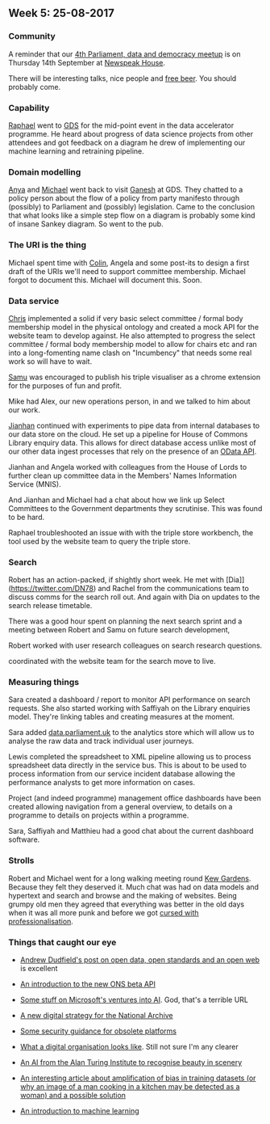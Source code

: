 ## Week 5: 25-08-2017

### Community

A reminder that our [4th Parliament, data and democracy meetup](https://attending.io/events/parliament-data-and-democracy-meetup-4) is on Thursday 14th September at [Newspeak House](https://www.nwspk.com/). 

There will be interesting talks, nice people and [free beer](https://www.howtogeek.com/howto/31717/what-do-the-phrases-free-speech-vs.-free-beer-really-mean/). You should probably come.




### Capability

[Raphael](https://twitter.com/raphaelleung) went to [GDS](https://gds.blog.gov.uk/) for the mid-point event in the data accelerator programme. He heard about progress of data science projects from other attendees and got feedback on a diagram he drew of implementing our machine learning and retraining pipeline.



### Domain modelling

[Anya](https://twitter.com/gansenthi) and [Michael](https://twitter.com/fantasticlife) went back to visit [Ganesh](https://twitter.com/gansenthi) at GDS. They chatted to a policy person about the flow of a policy from party manifesto through (possibly) to Parliament and (possibly) legislation. Came to the conclusion that what looks like a simple step flow on a diagram is probably some kind of insane Sankey diagram. So went to the pub.

### The URI is the thing

Michael spent time with [Colin](https://twitter.com/colinpattinson), Angela and some post-its to design a first draft of the URIs we'll need to support committee membership. Michael forgot to document this. Michael will document this. Soon.



### Data service

[Chris](https://twitter.com/chrisalcockdev) implemented a solid if very basic select committee / formal body membership model in the physical ontology and created a mock API for the website team to develop against. He also attempted to progress the select committee / formal body membership model to allow for chairs etc and ran into a long-fomenting name clash on "Incumbency" that needs some real work so will have to wait.

[Samu](https://twitter.com/langsamu) was encouraged to publish his triple visualiser as a chrome extension for the purposes of fun and profit.

Mike had Alex, our new operations person, in and we talked to him about our work.

[Jianhan](https://twitter.com/jianhanzhu) continued with experiments to pipe data from internal databases to our data store on the cloud. He set up a pipeline for House of Commons Library enquiry data. This allows for direct database access unlike most of our other data ingest processes that rely on the presence of an [OData API](http://www.odata.org/).

Jianhan and Angela worked with colleagues from the House of Lords to further clean up committee data in the Members' Names Information Service (MNIS).

And Jianhan and Michael had a chat about how we link up Select Committees to the Government departments they scrutinise. This was found to be hard.

Raphael troubleshooted an issue with with the triple store workbench, the tool used by the website team to query the triple store.


### Search

Robert has an action-packed, if shightly short week. He met with [Dia]](https://twitter.com/DN78) and Rachel from the communications team to discuss comms for the search roll out. And again with Dia on updates to the search release timetable.

There was a good hour spent on planning the next search sprint and a meeting between Robert and Samu on future search development,

Robert worked with user research colleagues on search research questions.

 coordinated with the website team for the search move to live.



### Measuring things

Sara created a dashboard / report to monitor API performance on search requests. She also started working with Saffiyah on the Library enquiries model. They're linking tables and creating measures at the moment.

Sara added [data.parliament.uk](http://www.data.parliament.uk/) to the analytics store which will allow us to analyse the raw data and track individual user journeys.

Lewis completed the spreadsheet to XML pipeline allowing us to process spreadsheet data directly in the service bus. This is about to be used to process information from our service incident database allowing the performance analysts to get more information on cases.

Project (and indeed programme) management office dashboards have been created allowing navigation from a general overview, to details on a programme to details on projects within a programme.

Sara, Saffiyah and Matthieu had a good chat about the current dashboard software.



### Strolls

Robert and Michael went for a long walking meeting round [Kew Gardens](https://www.kew.org/). Because they felt they deserved it. Much chat was had on data models and hypertext and search and browse and the making of websites. Being grumpy old men they agreed that everything was better in the old days when it was all more punk and before we got [cursed with professionalisation](https://www.youtube.com/watch?v=78S0yrMLfTU).


### Things that caught our eye

* [Andrew Dudfield's post on open data, open standards and an open web](http://mrdudders.posthaven.com/open-the-data-save-the-world) is excellent

* [An introduction to the new ONS beta API](http://digitalblog.ons.gov.uk/2017/07/13/api-an-introduction/)

* [Some stuff on Microsoft's ventures into AI](https://www.pluralsight.com/blog/software-development/microsoft-ai-tools-2018?mkt_tok=eyJpIjoiTUdObE1EWXhZelZrTldKbSIsInQiOiJtMFwvV2dMYndnK3BpdVlTVjM0MnU3MWloQ3JqMEFvdm81TUpZbzNPTmVDZ09iR012Rlk5OCsraDF3MDl2REdrcGJRdURtWjhyd2JIQXg1NmJna3RGaGtOTVwvQ0N1aUlNYWQxRXJKOW1yUk8rSmszajAyeEFhbGpOMXRRM2lzQUZrIn0%3D&oid=&promo=&utm_campaign=nl-w-a-082317&utm_content=&utm_medium=email&utm_source=marketo&utm_term=&vid=7010a000002BeZdAAK). God, that's a terrible URL

* [A new digital strategy for the National Archive](http://www.nationalarchives.gov.uk/about/our-role/plans-policies-performance-and-projects/our-plans/digital-strategy/)

* [Some security guidance for obsolete platforms](https://www.ncsc.gov.uk/guidance/obsolete-platforms-security-guidance)

* [What a digital organisation looks like](https://medium.com/doteveryone/what-a-digital-organisation-looks-like-82426a210ab8). Still not sure I'm any clearer

* [An AI from the Alan Turing Institute to recognise beauty in scenery](https://www.turing.ac.uk/media/news/ai-trained-recognise-beautiful-scenery/)

* [An interesting article about amplification of bias in training datasets (or why an image of a man cooking in a kitchen may be detected as a woman) and a possible solution](https://www.cs.virginia.edu/~vicente/files/bias.pdf)

* [An introduction to machine learning](https://medium.com/machine-learning-for-humans/why-machine-learning-matters-6164faf1df12) 

